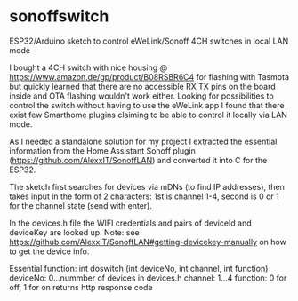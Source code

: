 # sonoffswitch
ESP32/Arduino sketch to control eWeLink/Sonoff 4CH switches in local LAN mode

I bought a 4CH switch with nice housing @ https://www.amazon.de/gp/product/B08RSBR6C4 for flashing with Tasmota but quickly learned that there are no accessible RX TX pins on the board inside and OTA flashing wouldn't work either. Looking for possibilities to control the switch without having to use the eWeLink app I found that there exist few Smarthome plugins claiming to be able to control it locally via LAN mode.

As I needed a standalone solution for my project I extracted the essential information from the Home Assistant Sonoff plugin (https://github.com/AlexxIT/SonoffLAN) and converted it into C for the ESP32.

The sketch first searches for devices via mDNs (to find IP addresses), then takes input in the form of 2 characters: 1st is channel 1-4, second is 0 or 1 for the channel state (send with enter).

In the devices.h file the WIFI credentials and pairs of deviceId and deviceKey are looked up. Note: see https://github.com/AlexxIT/SonoffLAN#getting-devicekey-manually on how to get the device info.
 
   Essential function:
   int doswitch (int deviceNo, int channel, int function)
      deviceNo: 0...nummber of devices in devices.h
      channel: 1...4
      function: 0 for off, 1 for on
      returns http response code
